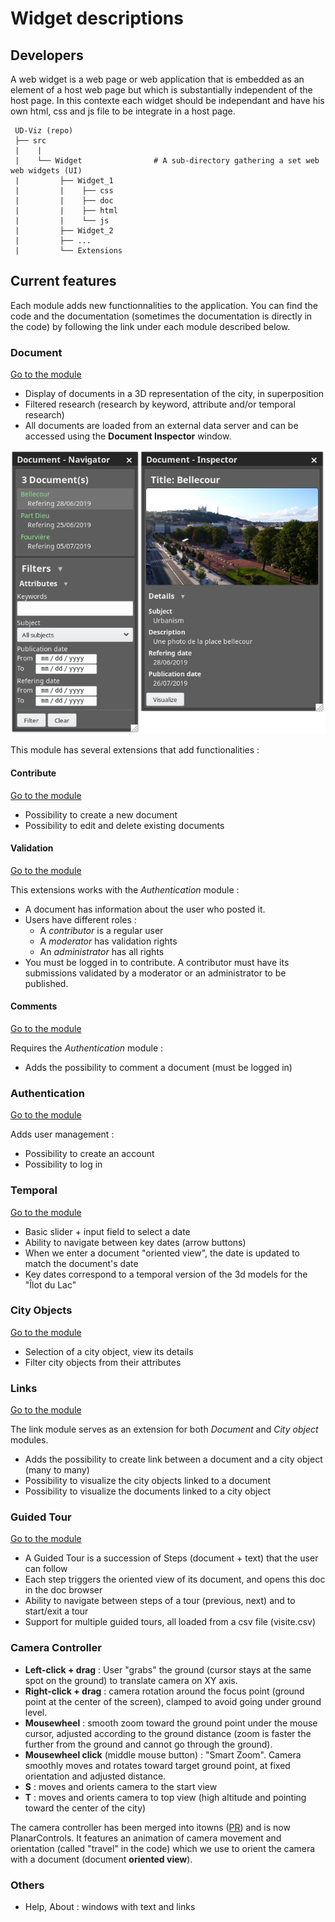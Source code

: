# Widget descriptions
## Developers
 A web widget is a web page or web application that is embedded as an element of a host web page but which is substantially independent of the host page. In this contexte each widget should be independant and have his own html, css and js file to be integrate in a host page.  

```
 UD-Viz (repo)
 ├── src   
 |    |               
 |    └── Widget                # A sub-directory gathering a set web web widgets (UI)  
 |         ├── Widget_1
 |         |    ├── css
 |         |    ├── doc
 |         |    ├── html
 |         |    └── js
 |         ├── Widget_2
 |         ├── ...
 |         └── Extensions 
```
## Current features

Each module adds new functionnalities to the application. You can find the code and the documentation (sometimes the documentation is directly in the code) by following the link under each module described below.

### Document

[Go to the module](https://github.com/VCityTeam/UD-Viz/tree/master/src/Widget/Documents)

- Display of documents in a 3D representation of the city, in superposition
- Filtered research (research by keyword, attribute and/or temporal research)
- All documents are loaded from an external data server and can be accessed using the **Document Inspector** window.

![documents_view](../Documents/Pictures/view.png)

This module has several extensions that add functionalities :

#### Contribute

[Go to the module](https://github.com/VCityTeam/UD-Viz/tree/master/src/Widget/Extensions/Contribute)

- Possibility to create a new document
- Possibility to edit and delete existing documents

#### Validation

[Go to the module](https://github.com/VCityTeam/UD-Viz/tree/master/src/Widget/Extensions/DocumentValidation)

This extensions works with the _Authentication_ module :

- A document has information about the user who posted it.
- Users have different roles :
  - A _contributor_ is a regular user
  - A _moderator_ has validation rights
  - An _administrator_ has all rights
- You must be logged in to contribute. A contributor must have its submissions validated by a moderator or an administrator to be published.

#### Comments

[Go to the module](https://github.com/VCityTeam/UD-Viz/tree/master/src/Widget/Extensions/DocumentComments)

Requires the _Authentication_ module :

- Adds the possibility to comment a document (must be logged in)

### Authentication

[Go to the module](https://github.com/VCityTeam/UD-Viz/tree/master/src/Widget/Extensions/Authentication)

Adds user management :

- Possibility to create an account
- Possibility to log in

### Temporal

[Go to the module](https://github.com/VCityTeam/UD-Viz/tree/master/src/Widget/Temporal)

- Basic slider + input field to select a date
- Ability to navigate between key dates (arrow buttons)
- When we enter a document "oriented view", the date is updated to match the document's date
- Key dates correspond to a temporal version of the 3d models for the "Îlot du Lac"

### City Objects

[Go to the module](https://github.com/VCityTeam/UD-Viz/tree/master/src/Widget/CityObjects)

- Selection of a city object, view its details
- Filter city objects from their attributes

### Links

[Go to the module](https://github.com/VCityTeam/UD-Viz/tree/master/src/Widget/Links)

The link module serves as an extension for both _Document_ and _City object_ modules.

- Adds the possibility to create link between a document and a city object (many to many)
- Possibility to visualize the city objects linked to a document
- Possibility to visualize the documents linked to a city object

### Guided Tour

[Go to the module](https://github.com/VCityTeam/UD-Viz/tree/master/src/Widget/GuidedTour)

- A Guided Tour is a succession of Steps (document + text) that the user can follow
- Each step triggers the oriented view of its document, and opens this doc in the doc browser
- Ability to navigate between steps of a tour (previous, next) and to start/exit a tour
- Support for multiple guided tours, all loaded from a csv file (visite.csv)

### Camera Controller

- **Left-click + drag** : User "grabs" the ground (cursor stays at the same spot on the ground) to translate camera on XY axis.
- **Right-click + drag** : camera rotation around the focus point (ground point at the center of the screen), clamped to avoid going under ground level.
- **Mousewheel** : smooth zoom toward the ground point under the mouse cursor, adjusted according to the ground distance (zoom is faster the further from the ground and cannot go through the ground).
- **Mousewheel click** (middle mouse button) : "Smart Zoom". Camera smoothly moves and rotates toward target ground point, at fixed orientation and adjusted distance.
- **S** : moves and orients camera to the start view
- **T** : moves and orients camera to top view (high altitude and pointing toward the center of the city)

The camera controller has been merged into itowns ([PR](https://github.com/iTowns/itowns/pull/454)) and is now PlanarControls. It features an animation of camera movement and orientation (called "travel" in the code) which we use to orient the camera with a document (document **oriented view**).

### Others

- Help, About : windows with text and links
